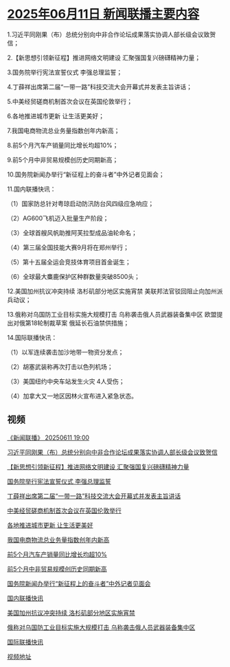 # [2025年06月11日 新闻联播主要内容](https://tv.cctv.com/lm/xwlb/day/20250611.shtml)

1.习近平同刚果（布）总统分别向中非合作论坛成果落实协调人部长级会议致贺信；

2.【新思想引领新征程】推进网络文明建设 汇聚强国复兴磅礴精神力量；

3.国务院举行宪法宣誓仪式 李强总理监誓；

4.丁薛祥出席第二届“一带一路”科技交流大会开幕式并发表主旨讲话；

5.中美经贸磋商机制首次会议在英国伦敦举行；

6.各地推进城市更新 让生活更美好；

7.我国电商物流总业务量指数创年内新高；

8.前5个月汽车产销量同比增长均超10%；

9.前5个月中非贸易规模创历史同期新高；

10.国务院新闻办举行“新征程上的奋斗者”中外记者见面会；

11.国内联播快讯：

（1）国家防总针对粤琼启动防汛防台风四级应急响应；

（2）AG600飞机迈入批量生产阶段；

（3）全球首艘风帆助推阿芙拉型成品油轮命名；

（4）第三届全国技能大赛9月将在郑州举行；

（5）第十五届全运会竞技体育项目首金诞生；

（6）全球最大麋鹿保护区种群数量突破8500头；

12.美国加州抗议冲突持续 洛杉矶部分地区实施宵禁 美联邦法官驳回阻止向加州派兵动议；

13.俄称对乌国防工业目标实施大规模打击 乌称袭击俄人员武器装备集中区 欧盟提出对俄第18轮制裁草案 俄延长石油禁供措施；

14.国际联播快讯：

（1）以军连续袭击加沙地带一物资分发点；

（2）胡塞武装称再次打击以色列机场；

（3）美国纽约中央车站发生火灾 4人受伤；

（4）加拿大又一地区因林火宣布进入紧急状态。

## 视频

[《新闻联播》 20250611 19:00](https://tv.cctv.com/2025/06/11/VIDEXVAM4uSTaRkdcI3rFjN1250611.shtml)

[习近平同刚果（布）总统分别向中非合作论坛成果落实协调人部长级会议致贺信](https://tv.cctv.com/2025/06/11/VIDE4SaEmHTcz5Y3W0qo4RJr250611.shtml)

[【新思想引领新征程】推进网络文明建设 汇聚强国复兴磅礴精神力量](https://tv.cctv.com/2025/06/11/VIDEZZTGTWEXEufzGVEm0fBc250611.shtml)

[国务院举行宪法宣誓仪式 李强总理监誓](https://tv.cctv.com/2025/06/11/VIDE6XJSswXaEFxf1LvIh0fX250611.shtml)

[丁薛祥出席第二届“一带一路”科技交流大会开幕式并发表主旨讲话](https://tv.cctv.com/2025/06/11/VIDEF1kZI8JZ3158sHI2Qfjc250611.shtml)

[中美经贸磋商机制首次会议在英国伦敦举行](https://tv.cctv.com/2025/06/11/VIDEj1PpQZzGUeaQdTuAbkeV250611.shtml)

[各地推进城市更新 让生活更美好](https://tv.cctv.com/2025/06/11/VIDElPNp6nGlL8qHRzQBR3hP250611.shtml)

[我国电商物流总业务量指数创年内新高](https://tv.cctv.com/2025/06/11/VIDENyPO2AxKPTGx7ACAEOah250611.shtml)

[前5个月汽车产销量同比增长均超10%](https://tv.cctv.com/2025/06/11/VIDEww3vl9KsSN9bcqmWbiwQ250611.shtml)

[前5个月中非贸易规模创历史同期新高](https://tv.cctv.com/2025/06/11/VIDEX6wkEe0W5U2zOGpgBfrU250611.shtml)

[国务院新闻办举行“新征程上的奋斗者”中外记者见面会](https://tv.cctv.com/2025/06/11/VIDEDqn9h61XdSvGcSZnCChx250611.shtml)

[国内联播快讯](https://tv.cctv.com/2025/06/11/VIDE8w3JBLZNRoeRsQZh37Ss250611.shtml)

[美国加州抗议冲突持续 洛杉矶部分地区实施宵禁](https://tv.cctv.com/2025/06/11/VIDEDIcyEpLoycQhhR8x50RV250611.shtml)

[俄称对乌国防工业目标实施大规模打击 乌称袭击俄人员武器装备集中区](https://tv.cctv.com/2025/06/11/VIDELzMPytRTIP5ibWFqdcyb250611.shtml)

[国际联播快讯](https://tv.cctv.com/2025/06/11/VIDEQyLaMsOkcOIbmVyWdg6I250611.shtml)

[视频地址](https://tv.cctv.com/lm/xwlb/day/20250611.shtml) 

